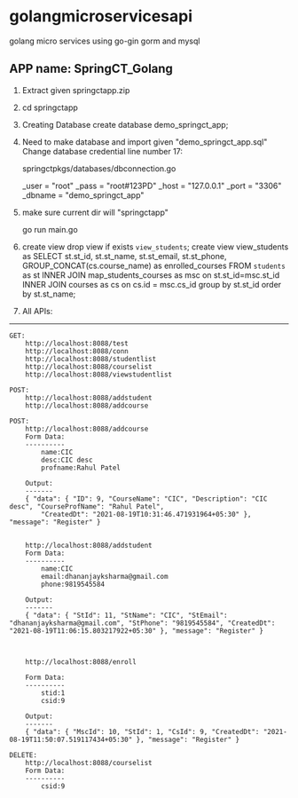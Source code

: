 # golangmicroservicesapi
golang micro services using go-gin gorm and mysql

APP name: SpringCT_Golang
-------------------------

1. Extract given springctapp.zip

2. cd springctapp

3. Creating Database
	create database demo_springct_app;

4. Need to make database and import given "demo_springct_app.sql"
	Change database credential line number 17:
	
	springctpkgs/databases/dbconnection.go
	
	_user = "root"
	_pass = "root#123PD"
	_host = "127.0.0.1"
	_port = "3306"
	_dbname = "demo_springct_app"
 
6. make sure current dir will "springctapp"
 
	go run main.go
	

7. create view
	drop  view if exists `view_students`;
	create view view_students as SELECT st.st_id, st.st_name, st.st_email, st.st_phone, GROUP_CONCAT(cs.course_name) as enrolled_courses FROM `students` as st INNER JOIN map_students_courses as msc on st.st_id=msc.st_id INNER JOIN courses as cs on cs.id = msc.cs_id group by st.st_id order by st.st_name;


8. All APIs:
------------
	GET:
		http://localhost:8088/test
		http://localhost:8088/conn
		http://localhost:8088/studentlist
		http://localhost:8088/courselist
		http://localhost:8088/viewstudentlist

	POST:
		http://localhost:8088/addstudent
		http://localhost:8088/addcourse
		
	POST:
		http://localhost:8088/addcourse
		Form Data:
		----------
			name:CIC
			desc:CIC desc
			profname:Rahul Patel
			
		Output:
		-------
		{ "data": { "ID": 9, "CourseName": "CIC", "Description": "CIC desc", "CourseProfName": "Rahul Patel",
			"CreatedDt": "2021-08-19T10:31:46.471931964+05:30" }, "message": "Register"	}


		http://localhost:8088/addstudent
		Form Data:
		----------
			name:CIC
			email:dhananjayksharma@gmail.com
			phone:9819545584
			
		Output:
		-------
		{ "data": { "StId": 11, "StName": "CIC", "StEmail": "dhananjayksharma@gmail.com", "StPhone": "9819545584", "CreatedDt": "2021-08-19T11:06:15.803217922+05:30" }, "message": "Register" }



		http://localhost:8088/enroll
		
		Form Data:
		----------
			stid:1
			csid:9
			
		Output:
		-------
		{ "data": { "MscId": 10, "StId": 1, "CsId": 9, "CreatedDt": "2021-08-19T11:50:07.519117434+05:30" }, "message": "Register" }
		
	DELETE:
		http://localhost:8088/courselist
		Form Data:
		---------- 
			csid:9
 
